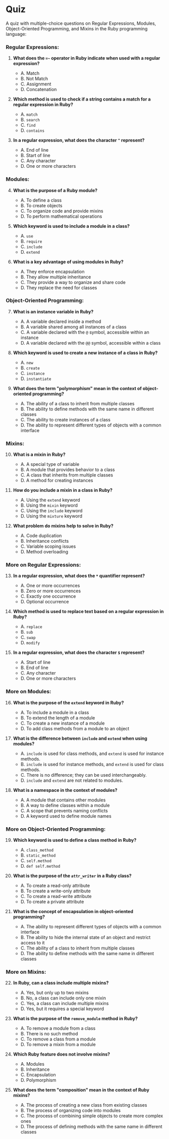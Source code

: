 # Quiz

A quiz with multiple-choice questions on Regular Expressions, Modules, Object-Oriented Programming, and Mixins in the Ruby programming language:

### Regular Expressions:

1. **What does the `=~` operator in Ruby indicate when used with a regular expression?**
   - A. Match
   - B. Not Match
   - C. Assignment
   - D. Concatenation



2. **Which method is used to check if a string contains a match for a regular expression in Ruby?**
   - A. `match`
   - B. `search`
   - C. `find`
   - D. `contains`



3. **In a regular expression, what does the character `^` represent?**
   - A. End of line
   - B. Start of line
   - C. Any character
   - D. One or more characters



### Modules:

4. **What is the purpose of a Ruby module?**
   - A. To define a class
   - B. To create objects
   - C. To organize code and provide mixins
   - D. To perform mathematical operations



5. **Which keyword is used to include a module in a class?**
   - A. `use`
   - B. `require`
   - C. `include`
   - D. `extend`



6. **What is a key advantage of using modules in Ruby?**
   - A. They enforce encapsulation
   - B. They allow multiple inheritance
   - C. They provide a way to organize and share code
   - D. They replace the need for classes


### Object-Oriented Programming:

7. **What is an instance variable in Ruby?**
   - A. A variable declared inside a method
   - B. A variable shared among all instances of a class
   - C. A variable declared with the `@` symbol, accessible within an instance
   - D. A variable declared with the `@@` symbol, accessible within a class



8. **Which keyword is used to create a new instance of a class in Ruby?**
   - A. `new`
   - B. `create`
   - C. `instance`
   - D. `instantiate`



9. **What does the term "polymorphism" mean in the context of object-oriented programming?**
   - A. The ability of a class to inherit from multiple classes
   - B. The ability to define methods with the same name in different classes
   - C. The ability to create instances of a class
   - D. The ability to represent different types of objects with a common interface


### Mixins:

10. **What is a mixin in Ruby?**
    - A. A special type of variable
    - B. A module that provides behavior to a class
    - C. A class that inherits from multiple classes
    - D. A method for creating instances


11. **How do you include a mixin in a class in Ruby?**
    - A. Using the `extend` keyword
    - B. Using the `mixin` keyword
    - C. Using the `include` keyword
    - D. Using the `mixture` keyword


12. **What problem do mixins help to solve in Ruby?**
    - A. Code duplication
    - B. Inheritance conflicts
    - C. Variable scoping issues
    - D. Method overloading


### More on Regular Expressions:

13. **In a regular expression, what does the `*` quantifier represent?**
    - A. One or more occurrences
    - B. Zero or more occurrences
    - C. Exactly one occurrence
    - D. Optional occurrence


14. **Which method is used to replace text based on a regular expression in Ruby?**
    - A. `replace`
    - B. `sub`
    - C. `swap`
    - D. `modify`


15. **In a regular expression, what does the character `$` represent?**
    - A. Start of line
    - B. End of line
    - C. Any character
    - D. One or more characters


### More on Modules:

16. **What is the purpose of the `extend` keyword in Ruby?**
    - A. To include a module in a class
    - B. To extend the length of a module
    - C. To create a new instance of a module
    - D. To add class methods from a module to an object


17. **What is the difference between `include` and `extend` when using modules?**
    - A. `include` is used for class methods, and `extend` is used for instance methods.
    - B. `include` is used for instance methods, and `extend` is used for class methods.
    - C. There is no difference; they can be used interchangeably.
    - D. `include` and `extend` are not related to modules.


18. **What is a namespace in the context of modules?**
    - A. A module that contains other modules
    - B. A way to define classes within a module
    - C. A scope that prevents naming conflicts
    - D. A keyword used to define module names


### More on Object-Oriented Programming:

19. **Which keyword is used to define a class method in Ruby?**
    - A. `class_method`
    - B. `static_method`
    - C. `self.method`
    - D. `def self.method`


20. **What is the purpose of the `attr_writer` in a Ruby class?**
    - A. To create a read-only attribute
    - B. To create a write-only attribute
    - C. To create a read-write attribute
    - D. To create a private attribute


21. **What is the concept of encapsulation in object-oriented programming?**
    - A. The ability to represent different types of objects with a common interface
    - B. The ability to hide the internal state of an object and restrict access to it
    - C. The ability of a class to inherit from multiple classes
    - D. The ability to define methods with the same name in different classes


### More on Mixins:

22. **In Ruby, can a class include multiple mixins?**
    - A. Yes, but only up to two mixins
    - B. No, a class can include only one mixin
    - C. Yes, a class can include multiple mixins
    - D. Yes, but it requires a special keyword


23. **What is the purpose of the `remove_module` method in Ruby?**
    - A. To remove a module from a class
    - B. There is no such method
    - C. To remove a class from a module
    - D. To remove a mixin from a module


24. **Which Ruby feature does not involve mixins?**
    - A. Modules
    - B. Inheritance
    - C. Encapsulation
    - D. Polymorphism


25. **What does the term "composition" mean in the context of Ruby mixins?**
    - A. The process of creating a new class from existing classes
    - B. The process of organizing code into modules
    - C. The process of combining simple objects to create more complex ones
    - D. The process of defining methods with the same name in different classes
